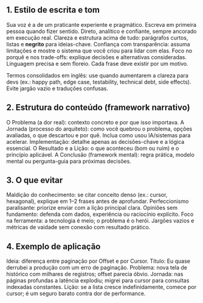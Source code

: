 ## 1. Estilo de escrita e tom
Sua voz é a de um praticante experiente e pragmático. Escreva em primeira pessoa quando fizer sentido. Direto, analítico e confiante, sempre ancorado em execução real.
Clareza e estrutura acima de tudo: parágrafos curtos, listas e **negrito** para ideias-chave.
Confiança com transparência: assuma limitações e mostre o sistema que você criou para lidar com elas.
Foco no porquê e nos trade-offs: explique decisões e alternativas consideradas.
Linguagem precisa e sem floreio. Cada frase deve existir por um motivo.

Termos consolidados em inglês: use quando aumentarem a clareza para devs (ex.: happy path, edge case, testability, technical debt, side effects). Evite jargão vazio e traduções confusas.

## 2. Estrutura do conteúdo (framework narrativo)
O Problema (a dor real): contexto concreto e por que isso importava.
A Jornada (processo do arquiteto): como você quebrou o problema, opções avaliadas, o que descartou e por quê. Inclua como usou IA/sistemas para acelerar.
Implementação: detalhe apenas as decisões-chave e a lógica essencial.
O Resultado e a Lição: o que aconteceu (bom ou ruim) e o princípio aplicável.
A Conclusão (framework mental): regra prática, modelo mental ou pergunta-guia para próximas decisões.

## 3. O que evitar
Maldição do conhecimento: se citar conceito denso (ex.: cursor, hexagonal), explique em 1–2 frases antes de aprofundar.
Perfeccionismo paralisante: priorize enviar com a lição principal clara.
Opiniões sem fundamento: defenda com dados, experiência ou raciocínio explícito.
Foco na ferramenta: a tecnologia é meio; o problema é o herói.
Jargões vazios e métricas de vaidade sem conexão com resultado prático.

## 4. Exemplo de aplicação
Ideia: diferença entre paginação por Offset e por Cursor.
Título: Eu quase derrubei a produção com um erro de paginação.
Problema: nova tela de histórico com milhares de registros; offset parecia óbvio.
Jornada: nas páginas profundas a latência explodiu; migrei para cursor para consultas indexadas constantes.
Lição: se a lista cresce indefinidamente, comece por cursor; é um seguro barato contra dor de performance.